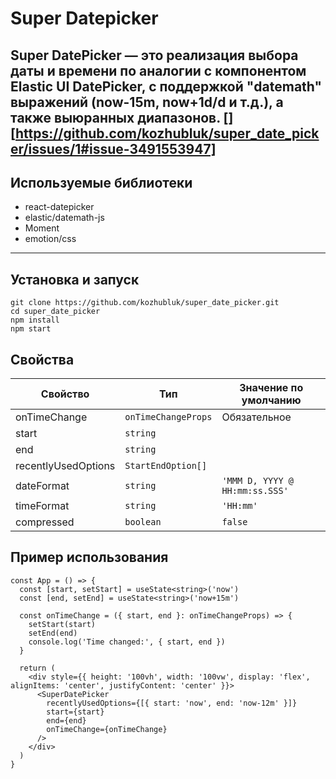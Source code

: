 # Super Datepicker

Super DatePicker — это реализация выбора даты и времени по аналогии с компонентом Elastic UI DatePicker, с поддержкой "datemath" выражений (now-15m, now+1d/d и т.д.), а также выюранных диапазонов.
[][https://github.com/kozhubluk/super_date_picker/issues/1#issue-3491553947]
---

## Используемые библиотеки

- react-datepicker
- elastic/datemath-js
- Moment
- emotion/css

---

## Установка и запуск

```
git clone https://github.com/kozhubluk/super_date_picker.git
cd super_date_picker
npm install
npm start
```

## Свойства

| Свойство            | Тип                 | Значение по умолчанию          |
| ------------------- | ------------------- | ------------------------------ |
| onTimeChange        | `onTimeChangeProps` | Обязательное                   |
| start               | `string`            |                                |
| end                 | `string`            |                                |
| recentlyUsedOptions | `StartEndOption[]`  |                                |
| dateFormat          | `string`            | `'MMM D, YYYY @ HH:mm:ss.SSS'` |
| timeFormat          | `string`            | `'HH:mm'`                      |
| compressed          | `boolean`           | `false`                        |

## Пример использования

```
const App = () => {
  const [start, setStart] = useState<string>('now')
  const [end, setEnd] = useState<string>('now+15m')

  const onTimeChange = ({ start, end }: onTimeChangeProps) => {
    setStart(start)
    setEnd(end)
    console.log('Time changed:', { start, end })
  }

  return (
    <div style={{ height: '100vh', width: '100vw', display: 'flex', alignItems: 'center', justifyContent: 'center' }}>
      <SuperDatePicker
        recentlyUsedOptions={[{ start: 'now', end: 'now-12m' }]}
        start={start}
        end={end}
        onTimeChange={onTimeChange}
      />
    </div>
  )
}
```
